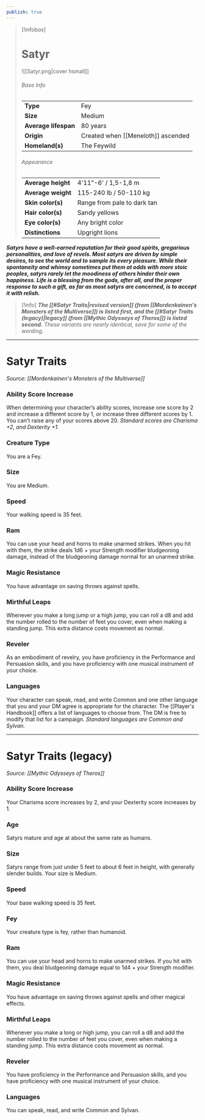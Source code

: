 ```yaml
---
publish: true
---
```

> [!infobox]
> # Satyr
> ![[Satyr.png|cover hsmall]]
> ###### Base Info
> | | |  
> |---|---|  
> | **Type** | Fey |
> | **Size** | Medium |
> | **Average lifespan** | 80 years |
> | **Origin** | Created when [[Meneloth]] ascended |
> | **Homeland(s)** | The Feywild |
> ###### Appearance
> | | |  
> |---|---|  
> | **Average height** | 4'11"-6' / 1,5-1,8 m |
> | **Average weight** | 115-240 lb / 50-110 kg |
> | **Skin color(s)** | Range from pale to dark tan |
> | **Hair color(s)** | Sandy yellows |
> | **Eye color(s)** | Any bright color |
> | **Distinctions** | Upgright lions |

***Satyrs have a well-earned reputation for their good spirits, gregarious personalities, and love of revels. Most satyrs are driven by simple desires, to see the world and to sample its every pleasure. While their spontaneity and whimsy sometimes put them at odds with more stoic peoples, satyrs rarely let the moodiness of others hinder their own happiness. Life is a blessing from the gods, after all, and the proper response to such a gift, as far as most satyrs are concerned, is to accept it with relish.***

> [!info]
> ***The [[#Satyr Traits|revised version]] (from [[Mordenkainen's Monsters of the Multiverse]]) is listed first, and the [[#Satyr Traits (legacy)|legacy]] (from [[Mythic Odysseys of Theros]]) is listed second.***
> *These variants are nearly identical, save for some of the wording.* 

***
# Satyr Traits
*Source: [[Mordenkainen's Monsters of the Multiverse]]*
### Ability Score Increase
When determining your character’s ability scores, increase one score by 2 and increase a different score by 1, or increase three different scores by 1. You can't raise any of your scores above 20.
*Standard scores are Charisma +2, and Dexterity +1.*
### Creature Type
You are a Fey.
### Size
You are Medium.
### Speed
Your walking speed is 35 feet.
### Ram
You can use your head and horns to make unarmed strikes. When you hit with them, the strike deals 1d6 + your Strength modifier bludgeoning damage, instead of the bludgeoning damage normal for an unarmed strike.
### Magic Resistance
You have advantage on saving throws against spells.
### Mirthful Leaps
Whenever you make a long jump or a high jump, you can roll a d8 and add the number rolled to the number of feet you cover, even when making a standing jump. This extra distance costs movement as normal.
### Reveler
As an embodiment of revelry, you have proficiency in the Performance and Persuasion skills, and you have proficiency with one musical instrument of your choice.
### Languages
Your character can speak, read, and write Common and one other language that you and your DM agree is appropriate for the character. The [[Player's Handbook]] offers a list of languages to choose from. The DM is free to modify that list for a campaign.
*Standard languages are Common and Sylvan.*
***
# Satyr Traits (legacy)
*Source: [[Mythic Odysseys of Theros]]*
### Ability Score Increase
Your Charisma score increases by 2, and your Dexterity score increases by 1.
### Age
Satyrs mature and age at about the same rate as humans.
### Size
Satyrs range from just under 5 feet to about 6 feet in height, with generally slender builds. Your size is Medium.
### Speed
Your base walking speed is 35 feet.
### Fey
Your creature type is fey, rather than humanoid.
### Ram
You can use your head and horns to make unarmed strikes. If you hit with them, you deal bludgeoning damage equal to 1d4 + your Strength modifier.
### Magic Resistance
You have advantage on saving throws against spells and other magical effects.
### Mirthful Leaps
Whenever you make a long or high jump, you can roll a d8 and add the number rolled to the number of feet you cover, even when making a standing jump. This extra distance costs movement as normal.
### Reveler
You have proficiency in the Performance and Persuasion skills, and you have proficiency with one musical instrument of your choice.
### Languages
You can speak, read, and write Common and Sylvan.